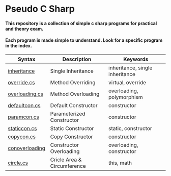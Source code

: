 # Pseudo C Sharp
#### This repository is a collection of simple c sharp programs for practical and theory exam. 
#### Each program is made simple to understand. Look for a specific program in the index. 

| Syntax      | Description | Keywords |
| ----------- | ----------- | -------- |
| [inheritance](https://github.com/WatashiwaSid/csharp/blob/main/inheritance.cs) | Single Inheritance | inheritance, single inheritance |
| [override.cs](https://github.com/WatashiwaSid/csharp/blob/main/overriding.cs)      | Method Overriding       | virtual, override |
| [overloading.cs](https://github.com/WatashiwaSid/csharp/blob/main/overloading.cs) | Method Overloading | overloading, polymorphism |
| [defaultcon.cs](https://github.com/WatashiwaSid/csharp/blob/main/defaultcon.cs)   | Default Constructor        | constructor |
| [paramcon.cs](https://github.com/WatashiwaSid/csharp/blob/main/paramcon) | Parameterized Constructor | constructor |
| [staticcon.cs](https://github.com/WatashiwaSid/csharp/blob/main/staticcon) | Static Constructor | static, constructor |
| [copycon.cs](https://github.com/WatashiwaSid/csharp/blob/main/copycon) | Copy Constructor | constructor |
| [conoverloading](https://github.com/WatashiwaSid/csharp/blob/main/conoverloading) | Constructor Overloading | overloading, constructor |
| [circle.cs](https://github.com/WatashiwaSid/csharp/blob/main/circle.cs) | Cricle Area & Circumference | this, math |
